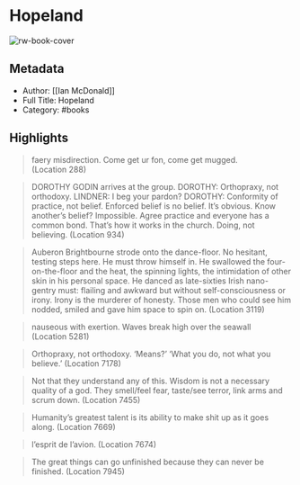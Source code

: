 # Hopeland

![rw-book-cover](https://readwise-assets.s3.amazonaws.com/static/images/default-book-icon-6.71d9a01814f7.png)

## Metadata
- Author: [[Ian McDonald]]
- Full Title: Hopeland
- Category: #books

## Highlights

> faery misdirection. Come get ur fon, come get mugged. (Location 288)


> DOROTHY GODIN arrives at the group. DOROTHY: Orthopraxy, not orthodoxy. LINDNER: I beg your pardon? DOROTHY: Conformity of practice, not belief. Enforced belief is no belief. It’s obvious. Know another’s belief? Impossible. Agree practice and everyone has a common bond. That’s how it works in the church. Doing, not believing. (Location 934)


> Auberon Brightbourne strode onto the dance-floor. No hesitant, testing steps here. He must throw himself in. He swallowed the four-on-the-floor and the heat, the spinning lights, the intimidation of other skin in his personal space. He danced as late-sixties Irish nano-gentry must: flailing and awkward but without self-consciousness or irony. Irony is the murderer of honesty. Those men who could see him nodded, smiled and gave him space to spin on. (Location 3119)


> nauseous with exertion. Waves break high over the seawall (Location 5281)


> Orthopraxy, not orthodoxy. ‘Means?’ ‘What you do, not what you believe.’ (Location 7178)


> Not that they understand any of this. Wisdom is not a necessary quality of a god. They smell/feel fear, taste/see terror, link arms and scrum down. (Location 7455)


> Humanity’s greatest talent is its ability to make shit up as it goes along. (Location 7669)


> l’esprit de l’avion. (Location 7674)


> The great things can go unfinished because they can never be finished. (Location 7945)

